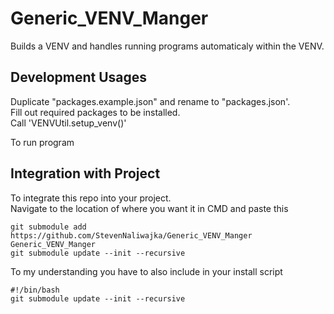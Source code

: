 # Generic_VENV_Manger
Builds a VENV and handles running programs automaticaly within the VENV.


## Development Usages
Duplicate "packages.example.json"
and rename to "packages.json'.  
Fill out required packages to be installed.  
Call 'VENVUtil.setup_venv()'

To run program


## Integration with Project
To integrate this repo into your project.  
Navigate to the location of where you want it in CMD and paste this
```angular2html
git submodule add https://github.com/StevenNaliwajka/Generic_VENV_Manger Generic_VENV_Manger
git submodule update --init --recursive
```
To my understanding you have to also include in your install script  
```angular2html
#!/bin/bash
git submodule update --init --recursive
```
